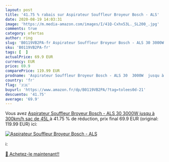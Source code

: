 ```yaml
---
layout: post
title: '41.75 % rabais sur Aspirateur Souffleur Broyeur Bosch - ALS'
date: 2020-08-19 14:03:31
image: 'https://m.media-amazon.com/images/I/41Q-Cxhx53L._SL200_.jpg'
comments: true
category: ofertas
author: ring
slug: 'B0119VB2PA-fr Aspirateur Souffleur Broyeur Bosch - ALS 30 3000W jusqu à...'
sku: 'B0119VB2PA-fr'
tags: [  ]
actualPrice: 69.9 EUR
currency: EUR
price: 69.9
comparePrice: 119.99 EUR
prodname: 'Aspirateur Souffleur Broyeur Bosch - ALS 30  3000W  jusqu à 300km/h  sac de 45L '
country: 'fr'
flag: '🇫🇷'
buyurl: 'https://www.amazon.fr/dp/B0119VB2PA/?tag=tolees0d-21'
descuento: '41.75'
average: '69.9'
---
```


Vous avez [Aspirateur Souffleur Broyeur Bosch - ALS 30  3000W  jusqu à 300km/h  sac de 45L ](https://www.amazon.fr/dp/B0119VB2PA/?tag=tolees0d-21)  à  41.75 % de réduction, prix final  69.9 EUR (original: 119.99 EUR) ici:

[![Aspirateur Souffleur Broyeur Bosch - ALS](https://m.media-amazon.com/images/I/41Q-Cxhx53L._SL200_.jpg)](https://www.amazon.fr/dp/B0119VB2PA/?tag=tolees0d-21)

ℹ️:


[🛒 Achetez-le maintenant!!](https://www.amazon.fr/dp/B0119VB2PA/?tag=tolees0d-21)
